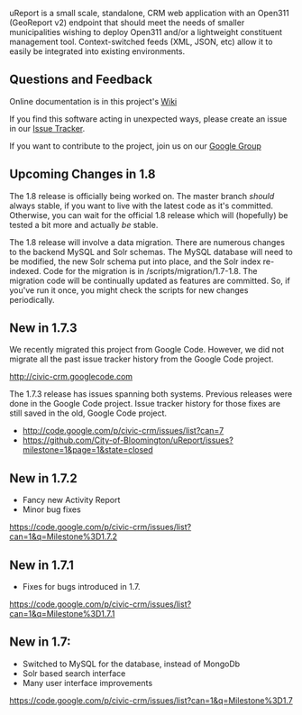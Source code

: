 uReport is a small scale, standalone, CRM web application with an Open311
(GeoReport v2) endpoint that should meet the needs of smaller municipalities
wishing to deploy Open311 and/or a lightweight constituent management tool.
Context-switched feeds (XML, JSON, etc) allow it to easily be integrated into
existing environments.

Questions and Feedback
----------------------
Online documentation is in this project's
[Wiki](https://github.com/City-of-Bloomington/uReport/wiki)

If you find this software acting in unexpected ways, please create an issue
in our [Issue Tracker](https://github.com/City-of-Bloomington/uReport/issues).

If you want to contribute to the project, join us on our
[Google Group](https://groups.google.com/forum/?fromgroups#!forum/ureport)

Upcoming Changes in 1.8
----------------
The 1.8 release is officially being worked on.  The master branch *should* always stable, if you want to live with the latest code as it's committed.  Otherwise, you can wait for the official 1.8 release which will (hopefully) be tested a bit more and actually *be* stable.

The 1.8 release will involve a data migration.  There are numerous changes to the backend MySQL and Solr schemas.  The MySQL database will need to be modified, the new Solr schema put into place, and the Solr index re-indexed.  Code for the migration is in /scripts/migration/1.7-1.8.  The migration code will be continually updated as features are committed.  So, if you've run it once, you might check the scripts for new changes periodically.


New in 1.7.3
----------------
We recently migrated this project from Google Code.  However, we did not migrate all
the past issue tracker history from the Google Code project.

http://civic-crm.googlecode.com

The 1.7.3 release has issues spanning both systems.
Previous releases were done in the Google Code project.  Issue tracker history
for those fixes are still saved in the old, Google Code project.

* http://code.google.com/p/civic-crm/issues/list?can=7
* https://github.com/City-of-Bloomington/uReport/issues?milestone=1&page=1&state=closed

New in 1.7.2
------------
* Fancy new Activity Report
* Minor bug fixes

https://code.google.com/p/civic-crm/issues/list?can=1&q=Milestone%3D1.7.2

New in 1.7.1
------------
* Fixes for bugs introduced in 1.7.

https://code.google.com/p/civic-crm/issues/list?can=1&q=Milestone%3D1.7.1

New in 1.7:
-----------
* Switched to MySQL for the database, instead of MongoDb
* Solr based search interface
* Many user interface improvements

https://code.google.com/p/civic-crm/issues/list?can=1&q=Milestone%3D1.7
